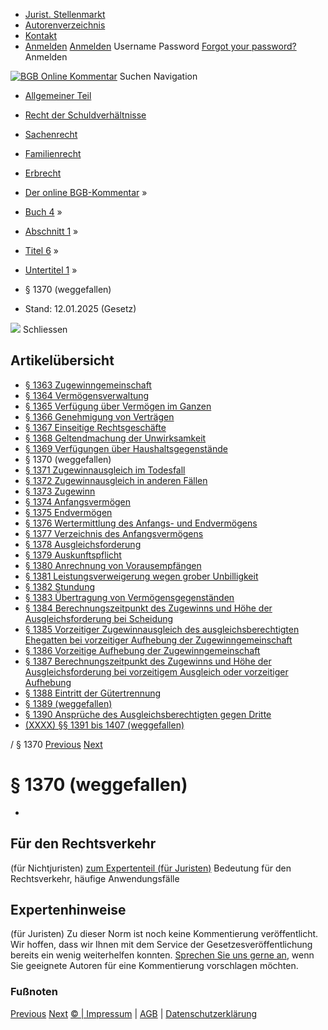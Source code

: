   * [Jurist. Stellenmarkt](https://bgb.kommentar.de/Buch-4/Abschnitt-1/Titel-6/Untertitel-1/</job-board> "Jurist. Stellenmarkt")
  * [Autorenverzeichnis](https://bgb.kommentar.de/Buch-4/Abschnitt-1/Titel-6/Untertitel-1/</Autorenverzeichnis> "Autorenverzeichnis")
  * [Kontakt](https://bgb.kommentar.de/Buch-4/Abschnitt-1/Titel-6/Untertitel-1/</Kontakt>)
  * [Anmelden](https://bgb.kommentar.de/Buch-4/Abschnitt-1/Titel-6/Untertitel-1/<#login> "show login form") [Anmelden](https://bgb.kommentar.de/Buch-4/Abschnitt-1/Titel-6/Untertitel-1/<#> "hide login form") Username Password
[Forgot your password?](https://bgb.kommentar.de/Buch-4/Abschnitt-1/Titel-6/Untertitel-1/</user/forgotpassword>) Anmelden 


[![BGB Online Kommentar](https://bgb.kommentar.de/extension/bgb/design/bgb/images/logo.png)](https://bgb.kommentar.de/Buch-4/Abschnitt-1/Titel-6/Untertitel-1/</> "BGB Online Kommentar")
Suchen
Navigation
  * [Allgemeiner Teil](https://bgb.kommentar.de/Buch-4/Abschnitt-1/Titel-6/Untertitel-1/</Buch-1>)
  * [Recht der Schuldverhältnisse](https://bgb.kommentar.de/Buch-4/Abschnitt-1/Titel-6/Untertitel-1/</Buch-2>)
  * [Sachenrecht](https://bgb.kommentar.de/Buch-4/Abschnitt-1/Titel-6/Untertitel-1/</Buch-3>)
  * [Familienrecht](https://bgb.kommentar.de/Buch-4/Abschnitt-1/Titel-6/Untertitel-1/</Buch-4>)
  * [Erbrecht](https://bgb.kommentar.de/Buch-4/Abschnitt-1/Titel-6/Untertitel-1/</Buch-5>)


  * [Der online BGB-Kommentar](https://bgb.kommentar.de/Buch-4/Abschnitt-1/Titel-6/Untertitel-1/</>) »
  * [Buch 4](https://bgb.kommentar.de/Buch-4/Abschnitt-1/Titel-6/Untertitel-1/</Buch-4>) »
  * [Abschnitt 1](https://bgb.kommentar.de/Buch-4/Abschnitt-1/Titel-6/Untertitel-1/</Buch-4/Abschnitt-1>) »
  * [Titel 6](https://bgb.kommentar.de/Buch-4/Abschnitt-1/Titel-6/Untertitel-1/</Buch-4/Abschnitt-1/Titel-6>) »
  * [Untertitel 1](https://bgb.kommentar.de/Buch-4/Abschnitt-1/Titel-6/Untertitel-1/</Buch-4/Abschnitt-1/Titel-6/Untertitel-1>) »
  * § 1370 (weggefallen) 
  * Stand: 12.01.2025 (Gesetz) 


![](https://vg01.met.vgwort.de/na/1c9909529ead4f509072c06d9081a7d5)
Schliessen 
## Artikelübersicht
  * [ § 1363 Zugewinngemeinschaft ](https://bgb.kommentar.de/Buch-4/Abschnitt-1/Titel-6/Untertitel-1/</Buch-4/Abschnitt-1/Titel-6/Untertitel-1/Zugewinngemeinschaft>)
  * [ § 1364 Vermögensverwaltung ](https://bgb.kommentar.de/Buch-4/Abschnitt-1/Titel-6/Untertitel-1/</Buch-4/Abschnitt-1/Titel-6/Untertitel-1/Vermoegensverwaltung>)
  * [ § 1365 Verfügung über Vermögen im Ganzen ](https://bgb.kommentar.de/Buch-4/Abschnitt-1/Titel-6/Untertitel-1/</Buch-4/Abschnitt-1/Titel-6/Untertitel-1/Verfuegung-ueber-Vermoegen-im-Ganzen>)
  * [ § 1366 Genehmigung von Verträgen ](https://bgb.kommentar.de/Buch-4/Abschnitt-1/Titel-6/Untertitel-1/</Buch-4/Abschnitt-1/Titel-6/Untertitel-1/Genehmigung-von-Vertraegen>)
  * [ § 1367 Einseitige Rechtsgeschäfte ](https://bgb.kommentar.de/Buch-4/Abschnitt-1/Titel-6/Untertitel-1/</Buch-4/Abschnitt-1/Titel-6/Untertitel-1/Einseitige-Rechtsgeschaefte>)
  * [ § 1368 Geltendmachung der Unwirksamkeit ](https://bgb.kommentar.de/Buch-4/Abschnitt-1/Titel-6/Untertitel-1/</Buch-4/Abschnitt-1/Titel-6/Untertitel-1/Geltendmachung-der-Unwirksamkeit>)
  * [ § 1369 Verfügungen über Haushaltsgegenstände ](https://bgb.kommentar.de/Buch-4/Abschnitt-1/Titel-6/Untertitel-1/</Buch-4/Abschnitt-1/Titel-6/Untertitel-1/Verfuegungen-ueber-Haushaltsgegenstaende>)
  * § 1370 (weggefallen) 
  * [ § 1371 Zugewinnausgleich im Todesfall ](https://bgb.kommentar.de/Buch-4/Abschnitt-1/Titel-6/Untertitel-1/</Buch-4/Abschnitt-1/Titel-6/Untertitel-1/Zugewinnausgleich-im-Todesfall>)
  * [ § 1372 Zugewinnausgleich in anderen Fällen ](https://bgb.kommentar.de/Buch-4/Abschnitt-1/Titel-6/Untertitel-1/</Buch-4/Abschnitt-1/Titel-6/Untertitel-1/Zugewinnausgleich-in-anderen-Faellen>)
  * [ § 1373 Zugewinn ](https://bgb.kommentar.de/Buch-4/Abschnitt-1/Titel-6/Untertitel-1/</Buch-4/Abschnitt-1/Titel-6/Untertitel-1/Zugewinn>)
  * [ § 1374 Anfangsvermögen ](https://bgb.kommentar.de/Buch-4/Abschnitt-1/Titel-6/Untertitel-1/</Buch-4/Abschnitt-1/Titel-6/Untertitel-1/Anfangsvermoegen>)
  * [ § 1375 Endvermögen ](https://bgb.kommentar.de/Buch-4/Abschnitt-1/Titel-6/Untertitel-1/</Buch-4/Abschnitt-1/Titel-6/Untertitel-1/Endvermoegen>)
  * [ § 1376 Wertermittlung des Anfangs- und Endvermögens ](https://bgb.kommentar.de/Buch-4/Abschnitt-1/Titel-6/Untertitel-1/</Buch-4/Abschnitt-1/Titel-6/Untertitel-1/Wertermittlung-des-Anfangs-und-Endvermoegens>)
  * [ § 1377 Verzeichnis des Anfangsvermögens ](https://bgb.kommentar.de/Buch-4/Abschnitt-1/Titel-6/Untertitel-1/</Buch-4/Abschnitt-1/Titel-6/Untertitel-1/Verzeichnis-des-Anfangsvermoegens>)
  * [ § 1378 Ausgleichsforderung ](https://bgb.kommentar.de/Buch-4/Abschnitt-1/Titel-6/Untertitel-1/</Buch-4/Abschnitt-1/Titel-6/Untertitel-1/Ausgleichsforderung>)
  * [ § 1379 Auskunftspflicht ](https://bgb.kommentar.de/Buch-4/Abschnitt-1/Titel-6/Untertitel-1/</Buch-4/Abschnitt-1/Titel-6/Untertitel-1/Auskunftspflicht>)
  * [ § 1380 Anrechnung von Vorausempfängen ](https://bgb.kommentar.de/Buch-4/Abschnitt-1/Titel-6/Untertitel-1/</Buch-4/Abschnitt-1/Titel-6/Untertitel-1/Anrechnung-von-Vorausempfaengen>)
  * [ § 1381 Leistungsverweigerung wegen grober Unbilligkeit ](https://bgb.kommentar.de/Buch-4/Abschnitt-1/Titel-6/Untertitel-1/</Buch-4/Abschnitt-1/Titel-6/Untertitel-1/Leistungsverweigerung-wegen-grober-Unbilligkeit>)
  * [ § 1382 Stundung ](https://bgb.kommentar.de/Buch-4/Abschnitt-1/Titel-6/Untertitel-1/</Buch-4/Abschnitt-1/Titel-6/Untertitel-1/Stundung>)
  * [ § 1383 Übertragung von Vermögensgegenständen ](https://bgb.kommentar.de/Buch-4/Abschnitt-1/Titel-6/Untertitel-1/</Buch-4/Abschnitt-1/Titel-6/Untertitel-1/Uebertragung-von-Vermoegensgegenstaenden>)
  * [ § 1384 Berechnungszeitpunkt des Zugewinns und Höhe der Ausgleichsforderung bei Scheidung ](https://bgb.kommentar.de/Buch-4/Abschnitt-1/Titel-6/Untertitel-1/</Buch-4/Abschnitt-1/Titel-6/Untertitel-1/Berechnungszeitpunkt-des-Zugewinns-und-Hoehe-der-Ausgleichsforderung-bei-Scheidung>)
  * [ § 1385 Vorzeitiger Zugewinnausgleich des ausgleichsberechtigten Ehegatten bei vorzeitiger Aufhebung der Zugewinngemeinschaft ](https://bgb.kommentar.de/Buch-4/Abschnitt-1/Titel-6/Untertitel-1/</Buch-4/Abschnitt-1/Titel-6/Untertitel-1/Vorzeitiger-Zugewinnausgleich-des-ausgleichsberechtigten-Ehegatten-bei-vorzeitiger-Aufhebung-der-Zugewinngemeinschaft>)
  * [ § 1386 Vorzeitige Aufhebung der Zugewinngemeinschaft ](https://bgb.kommentar.de/Buch-4/Abschnitt-1/Titel-6/Untertitel-1/</Buch-4/Abschnitt-1/Titel-6/Untertitel-1/Vorzeitige-Aufhebung-der-Zugewinngemeinschaft>)
  * [ § 1387 Berechnungszeitpunkt des Zugewinns und Höhe der Ausgleichsforderung bei vorzeitigem Ausgleich oder vorzeitiger Aufhebung ](https://bgb.kommentar.de/Buch-4/Abschnitt-1/Titel-6/Untertitel-1/</Buch-4/Abschnitt-1/Titel-6/Untertitel-1/Berechnungszeitpunkt-des-Zugewinns-und-Hoehe-der-Ausgleichsforderung-bei-vorzeitigem-Ausgleich-oder-vorzeitiger-Aufhebung>)
  * [ § 1388 Eintritt der Gütertrennung ](https://bgb.kommentar.de/Buch-4/Abschnitt-1/Titel-6/Untertitel-1/</Buch-4/Abschnitt-1/Titel-6/Untertitel-1/Eintritt-der-Guetertrennung>)
  * [ § 1389 (weggefallen) ](https://bgb.kommentar.de/Buch-4/Abschnitt-1/Titel-6/Untertitel-1/</Buch-4/Abschnitt-1/Titel-6/Untertitel-1/weggefallen2>)
  * [ § 1390 Ansprüche des Ausgleichsberechtigten gegen Dritte ](https://bgb.kommentar.de/Buch-4/Abschnitt-1/Titel-6/Untertitel-1/</Buch-4/Abschnitt-1/Titel-6/Untertitel-1/Ansprueche-des-Ausgleichsberechtigten-gegen-Dritte>)
  * [ (XXXX) §§ 1391 bis 1407 (weggefallen) ](https://bgb.kommentar.de/Buch-4/Abschnitt-1/Titel-6/Untertitel-1/</Buch-4/Abschnitt-1/Titel-6/Untertitel-1/weggefallen3>)


/ § 1370 
[Previous](https://bgb.kommentar.de/Buch-4/Abschnitt-1/Titel-6/Untertitel-1/</Buch-4/Abschnitt-1/Titel-6/Untertitel-1/Verfuegungen-ueber-Haushaltsgegenstaende> "§ 1369 Verfügungen über Haushaltsgegenstände") [Next](https://bgb.kommentar.de/Buch-4/Abschnitt-1/Titel-6/Untertitel-1/</Buch-4/Abschnitt-1/Titel-6/Untertitel-1/Zugewinnausgleich-im-Todesfall> "§ 1371 Zugewinnausgleich im Todesfall")
# § 1370 (weggefallen)
-
## Für den Rechtsverkehr 
(für Nichtjuristen)
[zum Expertenteil (für Juristen)](https://bgb.kommentar.de/Buch-4/Abschnitt-1/Titel-6/Untertitel-1/<#expertenhinweise>)
Bedeutung für den Rechtsverkehr, häufige Anwendungsfälle
## Expertenhinweise
(für Juristen)
Zu dieser Norm ist noch keine Kommentierung veröffentlicht. Wir hoffen, dass wir Ihnen mit dem Service der Gesetzesveröffentlichung bereits ein wenig weiterhelfen konnten. [Sprechen Sie uns gerne an](https://bgb.kommentar.de/Buch-4/Abschnitt-1/Titel-6/Untertitel-1/</Kontakt>), wenn Sie geeignete Autoren für eine Kommentierung vorschlagen möchten. 
### Fußnoten
[Previous](https://bgb.kommentar.de/Buch-4/Abschnitt-1/Titel-6/Untertitel-1/</Buch-4/Abschnitt-1/Titel-6/Untertitel-1/Verfuegungen-ueber-Haushaltsgegenstaende> "§ 1369 Verfügungen über Haushaltsgegenstände") [Next](https://bgb.kommentar.de/Buch-4/Abschnitt-1/Titel-6/Untertitel-1/</Buch-4/Abschnitt-1/Titel-6/Untertitel-1/Zugewinnausgleich-im-Todesfall> "§ 1371 Zugewinnausgleich im Todesfall")
[© | Impressum](https://bgb.kommentar.de/Buch-4/Abschnitt-1/Titel-6/Untertitel-1/</Kontakt>) | [AGB](https://bgb.kommentar.de/Buch-4/Abschnitt-1/Titel-6/Untertitel-1/</AGB>) | [Datenschutzerklärung](https://bgb.kommentar.de/Buch-4/Abschnitt-1/Titel-6/Untertitel-1/</Datenschutzerklaerung-fuer-Leser>)
